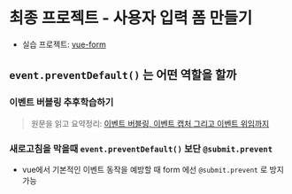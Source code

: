 # 최종 프로젝트 - 사용자 입력 폼 만들기

- 실습 프로젝트: [vue-form](../vue-form/)

## `event.preventDefault()` 는 어떤 역할을 할까

### 이벤트 버블링 추후학습하기

> 원문을 읽고 요약정리: [이벤트 버블링, 이벤트 캡처 그리고 이벤트 위임까지](https://joshua1988.github.io/web-development/javascript/event-propagation-delegation/)


### 새로고침을 막을때 `event.preventDefault()` 보단 `@submit.prevent`

- vue에서 기본적인 이벤트 동작을 예방할 때 form 에선 `@submit.prevent` 로 방지가능
